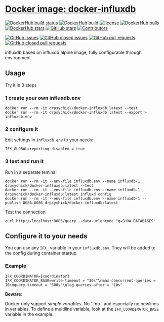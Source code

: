 # [Docker image: docker-influxdb](https://hub.docker.com/r/drpsychick/docker-influxdb/)

[![DockerHub build status](https://img.shields.io/docker/build/drpsychick/docker-influxdb.svg)](https://hub.docker.com/r/drpsychick/docker-influxdb/builds/) [![DockerHub build](https://img.shields.io/docker/automated/drpsychick/docker-influxdb.svg)](https://hub.docker.com/r/drpsychick/docker-influxdb/builds/) [![license](https://img.shields.io/github/license/drpsychick/docker-influxdb.svg)](https://github.com/drpsychick/docker-influxdb/blob/master/LICENSE) [![DockerHub pulls](https://img.shields.io/docker/pulls/drpsychick/docker-influxdb.svg)](https://hub.docker.com/r/drpsychick/docker-influxdb/) [![DockerHub stars](https://img.shields.io/docker/stars/drpsychick/docker-influxdb.svg)](https://hub.docker.com/r/drpsychick/docker-influxdb/) [![GitHub stars](https://img.shields.io/github/stars/drpsychick/docker-influxdb.svg)](https://github.com/drpsychick/docker-influxdb) [![Contributors](https://img.shields.io/github/contributors/drpsychick/docker-influxdb.svg)](https://github.com/drpsychick/docker-influxdb/graphs/contributors)

[![GitHub issues](https://img.shields.io/github/issues/drpsychick/docker-influxdb.svg)](https://github.com/drpsychick/docker-influxdb/issues) [![GitHub closed issues](https://img.shields.io/github/issues-closed/drpsychick/docker-influxdb.svg)](https://github.com/drpsychick/docker-influxdb/issues?q=is%3Aissue+is%3Aclosed) [![GitHub pull requests](https://img.shields.io/github/issues-pr/drpsychick/docker-influxdb.svg)](https://github.com/drpsychick/docker-influxdb/pulls) [![GitHub closed pull requests](https://img.shields.io/github/issues-pr-closed/drpsychick/docker-influxdb.svg)](https://github.com/drpsychick/docker-influxdb/pulls?q=is%3Apr+is%3Aclosed)

influxdb based on influxdb:alpine image, fully configurable through environment

## Usage

Try it in 3 steps

### 1 create your own influxdb.env
```
docker run --rm -it drpsychick/docker-influxdb:latest --test
docker run --rm -it drpsychick/docker-influxdb:latest --export > influxdb.env
```

### 2 configure it
Edit settings in `influxdb.env` to your needs:
```
IFX_GLOBAL=reporting-disabled = true
```

### 3 test and run it
Run in a separate teminal
```
docker run --rm -it --env-file influxdb.env --name influxdb-1 drpsychick/docker-influxdb:latest --test
docker run --rm -it --env-file influxdb.env --name influxdb-1 drpsychick/docker-influxdb:latest influxd config
docker run --rm -it --env-file influxdb.env --name influxdb-1 --publish 8086:8086 drpsychick/docker-influxdb:latest
```

Test the connection
```
curl http://localhost:8086/query --data-urlencode "q=SHOW DATABASES"
```

## Configure it to your needs
You can use any `IFX_` variable in your `influxdb.env`. They will be added to the config during container startup.

### Example 
```
IFX_COORDINATOR=[coordinator]
IFX_COORDINATOR_BASE=write-timeout = "30s"\nmax-concurrent-queries = 10\nquery-timeout = "600s"\nlog-queries-after = "10s"
```

**Beware**:

Docker only support *simple variables*. No ", no ' and especially no newlines in variables.
To define a multiline variable, look at the `IFX_COORDINATOR_BASE` variable in the example.

